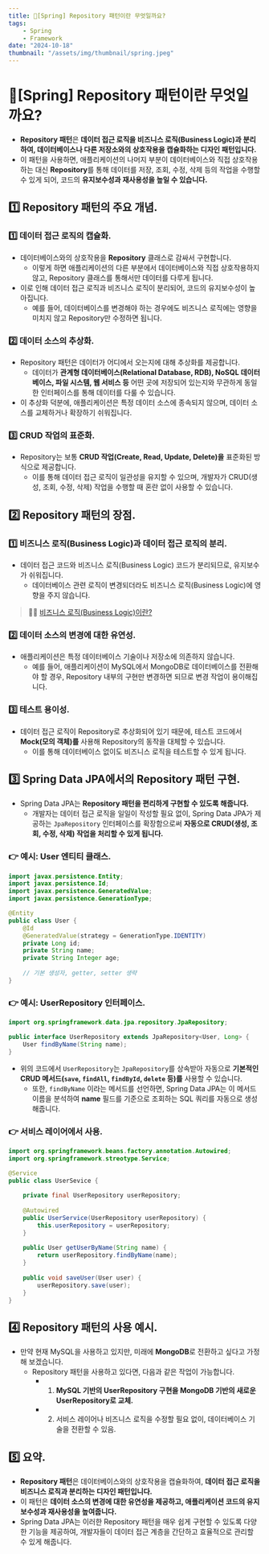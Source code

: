 ```yaml
---
title: 🍃[Spring] Repository 패턴이란 무엇일까요?
tags:
    - Spring
    - Framework
date: "2024-10-18"
thumbnail: "/assets/img/thumbnail/spring.jpeg"
---
```


# 🍃[Spring] Repository 패턴이란 무엇일까요?
- **Repository 패턴**은 **데이터 접근 로직을 비즈니스 로직(Business Logic)과 분리하여, 데이터베이스나 다른 저장소와의 상호작용을 캡슐화하는 디자인 패턴입니다.**
- 이 패턴을 사용하면, 애플리케이션의 나머지 부분이 데이터베이스와 직접 상호작용하는 대신 **Repository**를 통해 데이터를 저장, 조회, 수정, 삭제 등의 작업을 수행할 수 있게 되어, 코드의 **유지보수성과 재사용성을 높일 수 있습니다.**

## 1️⃣ Repository 패턴의 주요 개념.

### 1️⃣ 데이터 접근 로직의 캡슐화.
- 데이터베이스와의 상호작용을 **Repository** 클래스로 감싸서 구현합니다.
    - 이렇게 하면 애플리케이션의 다른 부분에서 데이터베이스와 직접 상호작용하지 않고, Repository 클래스를 통해서만 데이터를 다루게 됩니다.
- 이로 인해 데이터 접근 로직과 비즈니스 로직이 분리되어, 코드의 유지보수성이 높아집니다.
    - 예를 들어, 데이터베이스를 변경해야 하는 경우에도 비즈니스 로직에는 영향을 미치지 않고 Repository만 수정하면 됩니다.

### 2️⃣ 데이터 소스의 추상화.
- Repository 패턴은 데이터가 어디에서 오는지에 대해 추상화를 제공합니다.
    - 데이터가 **관계형 데이터베이스(Relational Database, RDB), NoSQL 데이터베이스, 파일 시스템, 웹 서비스 등** 어떤 곳에 저장되어 있는지와 무관하게 동일한 인터페이스를 통해 데이터를 다룰 수 있습니다.
- 이 추상화 덕분에, 애플리케이션은 특정 데이터 소스에 종속되지 않으며, 데이터 소스를 교체하거나 확장하기 쉬워집니다.

### 3️⃣ CRUD 작업의 표준화.
- Repository는 보통 **CRUD 작업(Create, Read, Update, Delete)을** 표준화된 방식으로 제공합니다.
    - 이를 통해 데이터 접근 로직이 일관성을 유지할 수 있으며, 개발자가 CRUD(생성, 조회, 수정, 삭제) 작업을 수행할 때 혼란 없이 사용할 수 있습니다.

## 2️⃣ Repository 패턴의 장점.

### 1️⃣ 비즈니스 로직(Business Logic)과 데이터 접근 로직의 분리.
- 데이터 접근 코드와 비즈니스 로직(Business Logic) 코드가 분리되므로, 유지보수가 쉬워집니다.
    - 데이터베이스 관련 로직이 변경되더라도 비즈니스 로직(Business Logic)에 영향을 주지 않습니다.

> 🙋‍♂️ [비즈니스 로직(Business Logic)이란?](https://www.devkobe24.com/CS/2024/2024-09-02-Business-Logic.html)

### 2️⃣ 데이터 소스의 변경에 대한 유연성.
- 애플리케이션은 특정 데이터베이스 기술이나 저장소에 의존하지 않습니다.
    - 예를 들어, 애플리케이션이 MySQL에서 MongoDB로 데이터베이스를 전환해야 할 경우, Repository 내부의 구현만 변경하면 되므로 변경 작업이 용이해집니다.

### 3️⃣ 테스트 용이성.
- 데이터 접근 로직이 Repository로 추상화되어 있기 때문에, 테스트 코드에서 **Mock(모의 객체)를** 사용해 Repository의 동작을 대체할 수 있습니다.
    - 이를 통해 데이터베이스 없이도 비즈니스 로직을 테스트할 수 있게 됩니다.

## 3️⃣ Spring Data JPA에서의 Repository 패턴 구현.
- Spring Data JPA는 **Repository 패턴을 편리하게 구현할 수 있도록 해줍니다.**
    - 개발자는 데이터 접근 로직을 일일이 작성할 필요 없이, Spring Data JPA가 제공하는 `JpaRepository` 인터페이스를 확장함으로써 **자동으로 CRUD(생성, 조회, 수정, 삭제) 작업을 처리할 수 있게 됩니다.**

### 👉 예시: User 엔티티 클래스.

```java
import javax.persistence.Entity;
import javax.persistence.Id;
import javax.persistence.GeneratedValue;
import javax.persistence.GenerationType;

@Entity
public class User {
    @Id
    @GeneratedValue(strategy = GenerationType.IDENTITY)
    private Long id;
    private String name;
    private String Integer age;
    
    // 기본 생성자, getter, setter 생략
}
```

### 👉 예시: UserRepository 인터페이스.

```java
import org.springframework.data.jpa.repository.JpaRepository;

public interface UserRepository extends JpaRepository<User, Long> {
    User findByName(String name);
}
```

- 위의 코드에서 `UserRepository`는 `JpaRepository`를 상속받아 자동으로 **기본적인 CRUD 메서드(`save`, `findAll`, `findById`, `delete` 등)를** 사용할 수 있습니다.
    - 또한, `findByName` 이라는 메서드를 선언하면, Spring Data JPA는 이 메서드 이름을 분석하여 **name** 필드를 기준으로 조회하는 SQL 쿼리를 자동으로 생성해줍니다.

### 👉 서비스 레이어에서 사용.
```java
import org.springframework.beans.factory.annotation.Autowired;
import org.springframework.streotype.Service;

@Service
public class UserSevice {
    
    private final UserRepository userRepository;
    
    @Autowired
    public UserService(UserRepository userRepository) {
        this.userRepository = userRepository;
    }
    
    public User getUserByName(String name) {
        return userRepository.findByName(name);
    }
    
    public void saveUser(User user) {
        userRepository.save(user);
    }
}
```

## 4️⃣ Repository 패턴의 사용 예시.
- 만약 현재 MySQL을 사용하고 있지만, 미래에 **MongoDB**로 전환하고 싶다고 가정해 보겠습니다.
    - Repository 패턴을 사용하고 있다면, 다음과 같은 작업이 가능합니다.
        - 1. **MySQL 기반의 UserRepository 구현을 MongoDB 기반의 새로운 UserRepository로 교체.**
        - 2. 서비스 레이어나 비즈니스 로직을 수정할 필요 없이, 데이터베이스 기술을 전환할 수 있음.

## 5️⃣ 요약.
- **Repository 패턴**은 데이터베이스와의 상호작용을 캡슐화하여, **데이터 접근 로직을 비즈니스 로직과 분리하는 디자인 패턴입니다.**
- 이 패턴은 **데이터 소스의 변경에 대한 유연성을 제공하고, 애플리케이션 코드의 유지보수성과 재사용성을 높여줍니다.**
- Spring Data JPA는 이러한 Repository 패턴을 매우 쉽게 구현할 수 있도록 다양한 기능을 제공하여, 개발자들이 데이터 접근 계층을 간단하고 효율적으로 관리할 수 있게 해줍니다.
